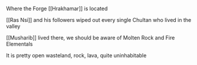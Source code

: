 Where the Forge [[Hrakhamar]] is located

[[Ras Nsi]] and his followers wiped out every single Chultan who lived in the valley

[[Musharib]] lived there, we should be aware of Molten Rock and Fire Elementals

It is pretty open wasteland, rock, lava, quite uninhabitable